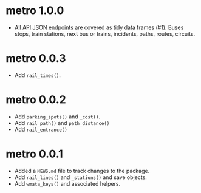 # metro 1.0.0

* [All API JSON endpoints](https://developer.wmata.com/docs/services/) are 
covered as tidy data frames (#1). Buses stops, train stations, next bus or
trains, incidents, paths, routes, circuits.

# metro 0.0.3

* Add `rail_times()`.

# metro 0.0.2

* Add `parking_spots()` and `_cost()`.
* Add `rail_path()` and `path_distance()`
* Add `rail_entrance()`

# metro 0.0.1

* Added a `NEWS.md` file to track changes to the package.
* Add `rail_lines()` and `_stations()` and save objects.
* Add `wmata_keys()` and associated helpers.
